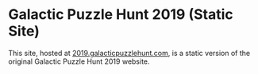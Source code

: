 # Galactic Puzzle Hunt 2019 (Static Site)

This site, hosted at [2019.galacticpuzzlehunt.com](https://2019.galacticpuzzlehunt.com), is a static version of the original Galactic Puzzle Hunt 2019 website.

